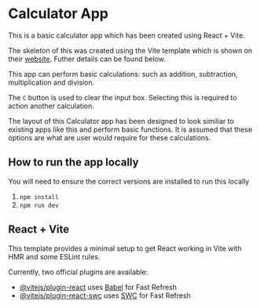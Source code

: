 # Calculator App

This is a basic calculator app which has been created using React + Vite.

The skeleton of this was created using the Vite template which is shown on their [website](https://vite.dev/guide/). Futher details can be found below.

This app can perform basic calculations: such as addition, subtraction, multiplication and division.

The `C` button is used to clear the input box. Selecting this is required to action another calculation.

The layout of this Calculator app has been designed to look similiar to existing apps like this and perform basic functions. It is assumed that these options are what are user would require for these calculations.

## How to run the app locally
You will need to ensure the correct versions are installed to run this locally
1. `npm install`
2. `npm run dev`

## React + Vite

This template provides a minimal setup to get React working in Vite with HMR and some ESLint rules.

Currently, two official plugins are available:

- [@vitejs/plugin-react](https://github.com/vitejs/vite-plugin-react/blob/main/packages/plugin-react/README.md) uses [Babel](https://babeljs.io/) for Fast Refresh
- [@vitejs/plugin-react-swc](https://github.com/vitejs/vite-plugin-react-swc) uses [SWC](https://swc.rs/) for Fast Refresh
